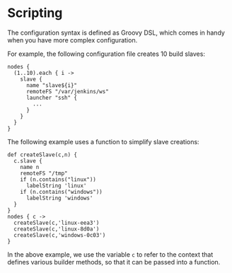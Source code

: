 # Scripting
The configuration syntax is defined as Groovy DSL, which comes in handy when you have more complex configuration.

For example, the following configuration file creates 10 build slaves:
````
nodes {
  (1..10).each { i ->
    slave {
      name "slave${i}"
      remoteFS "/var/jenkins/ws"
      launcher "ssh" {
        ...
      }
    }
  }
}
````

The following example uses a function to simplify slave creations:
````
def createSlave(c,n) {
  c.slave {
    name n
    remoteFS "/tmp"
    if (n.contains("linux"))
      labelString 'linux'
    if (n.contains("windows"))
      labelString 'windows'
  }
}
nodes { c ->
  createSlave(c,'linux-eea3')
  createSlave(c,'linux-8d0a')
  createSlave(c,'windows-0c03')
}
````
In the above example, we use the variable `c` to refer to the context that defines various builder methods,
so that it can be passed into a function.
